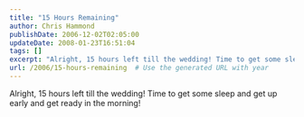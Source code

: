 ```yaml
---
title: "15 Hours Remaining"
author: Chris Hammond
publishDate: 2006-12-02T02:05:00
updateDate: 2008-01-23T16:51:04
tags: []
excerpt: "Alright, 15 hours left till the wedding! Time to get some sleep and get up early and get ready in the..."
url: /2006/15-hours-remaining  # Use the generated URL with year
---
```

Alright, 15 hours left till the wedding! Time to get some sleep and get up early and get ready in the morning!
